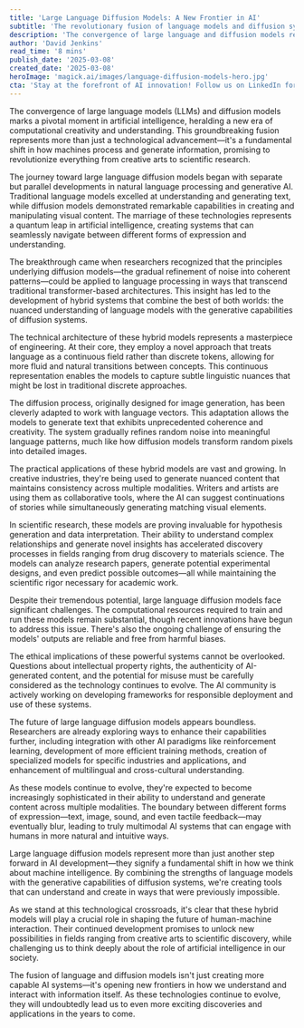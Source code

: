```yaml
---
title: 'Large Language Diffusion Models: A New Frontier in AI'
subtitle: 'The revolutionary fusion of language models and diffusion systems is reshaping AI capabilities'
description: 'The convergence of large language and diffusion models represents a fundamental shift in artificial intelligence, promising to revolutionize fields from creative arts to scientific research by combining nuanced language understanding with generative power.'
author: 'David Jenkins'
read_time: '8 mins'
publish_date: '2025-03-08'
created_date: '2025-03-08'
heroImage: 'magick.ai/images/language-diffusion-models-hero.jpg'
cta: 'Stay at the forefront of AI innovation! Follow us on LinkedIn for daily updates on breakthrough developments in language diffusion models and other cutting-edge AI technologies.'
---
```


The convergence of large language models (LLMs) and diffusion models marks a pivotal moment in artificial intelligence, heralding a new era of computational creativity and understanding. This groundbreaking fusion represents more than just a technological advancement—it's a fundamental shift in how machines process and generate information, promising to revolutionize everything from creative arts to scientific research.

The journey toward large language diffusion models began with separate but parallel developments in natural language processing and generative AI. Traditional language models excelled at understanding and generating text, while diffusion models demonstrated remarkable capabilities in creating and manipulating visual content. The marriage of these technologies represents a quantum leap in artificial intelligence, creating systems that can seamlessly navigate between different forms of expression and understanding.

The breakthrough came when researchers recognized that the principles underlying diffusion models—the gradual refinement of noise into coherent patterns—could be applied to language processing in ways that transcend traditional transformer-based architectures. This insight has led to the development of hybrid systems that combine the best of both worlds: the nuanced understanding of language models with the generative capabilities of diffusion systems.

The technical architecture of these hybrid models represents a masterpiece of engineering. At their core, they employ a novel approach that treats language as a continuous field rather than discrete tokens, allowing for more fluid and natural transitions between concepts. This continuous representation enables the models to capture subtle linguistic nuances that might be lost in traditional discrete approaches.

The diffusion process, originally designed for image generation, has been cleverly adapted to work with language vectors. This adaptation allows the models to generate text that exhibits unprecedented coherence and creativity. The system gradually refines random noise into meaningful language patterns, much like how diffusion models transform random pixels into detailed images.

The practical applications of these hybrid models are vast and growing. In creative industries, they're being used to generate nuanced content that maintains consistency across multiple modalities. Writers and artists are using them as collaborative tools, where the AI can suggest continuations of stories while simultaneously generating matching visual elements.

In scientific research, these models are proving invaluable for hypothesis generation and data interpretation. Their ability to understand complex relationships and generate novel insights has accelerated discovery processes in fields ranging from drug discovery to materials science. The models can analyze research papers, generate potential experimental designs, and even predict possible outcomes—all while maintaining the scientific rigor necessary for academic work.

Despite their tremendous potential, large language diffusion models face significant challenges. The computational resources required to train and run these models remain substantial, though recent innovations have begun to address this issue. There's also the ongoing challenge of ensuring the models' outputs are reliable and free from harmful biases.

The ethical implications of these powerful systems cannot be overlooked. Questions about intellectual property rights, the authenticity of AI-generated content, and the potential for misuse must be carefully considered as the technology continues to evolve. The AI community is actively working on developing frameworks for responsible deployment and use of these systems.

The future of large language diffusion models appears boundless. Researchers are already exploring ways to enhance their capabilities further, including integration with other AI paradigms like reinforcement learning, development of more efficient training methods, creation of specialized models for specific industries and applications, and enhancement of multilingual and cross-cultural understanding.

As these models continue to evolve, they're expected to become increasingly sophisticated in their ability to understand and generate content across multiple modalities. The boundary between different forms of expression—text, image, sound, and even tactile feedback—may eventually blur, leading to truly multimodal AI systems that can engage with humans in more natural and intuitive ways.

Large language diffusion models represent more than just another step forward in AI development—they signify a fundamental shift in how we think about machine intelligence. By combining the strengths of language models with the generative capabilities of diffusion systems, we're creating tools that can understand and create in ways that were previously impossible.

As we stand at this technological crossroads, it's clear that these hybrid models will play a crucial role in shaping the future of human-machine interaction. Their continued development promises to unlock new possibilities in fields ranging from creative arts to scientific discovery, while challenging us to think deeply about the role of artificial intelligence in our society.

The fusion of language and diffusion models isn't just creating more capable AI systems—it's opening new frontiers in how we understand and interact with information itself. As these technologies continue to evolve, they will undoubtedly lead us to even more exciting discoveries and applications in the years to come.